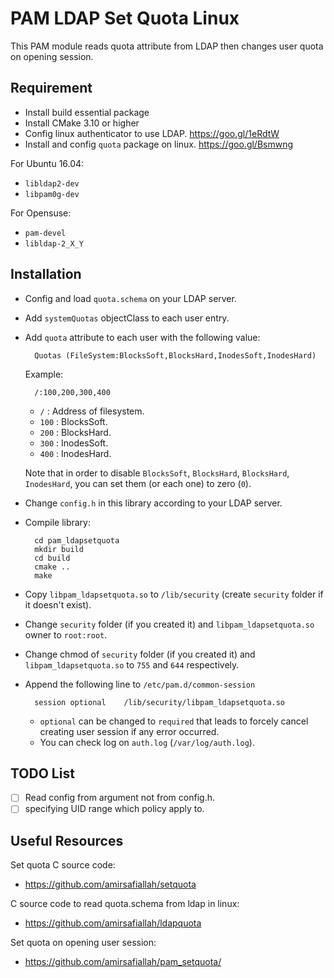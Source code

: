 PAM LDAP Set Quota Linux
========================
This PAM module reads quota attribute from LDAP then changes user quota on opening session.

Requirement
-----------
- Install build essential package
- Install CMake 3.10 or higher
- Config linux authenticator to use LDAP. https://goo.gl/1eRdtW
- Install and config `quota` package on linux. https://goo.gl/Bsmwng

For Ubuntu 16.04:
- `libldap2-dev`
- `libpam0g-dev`

For Opensuse:
- `pam-devel`
- `libldap-2_X_Y`

Installation
------------
- Config and load `quota.schema` on your LDAP server.
- Add `systemQuotas` objectClass to each user entry.
- Add `quota` attribute to each user with the following value:

        Quotas (FileSystem:BlocksSoft,BlocksHard,InodesSoft,InodesHard)

    Example:

        /:100,200,300,400
  - `/` : Address of filesystem.
  - `100` : BlocksSoft.
  - `200` : BlocksHard.
  - `300` : InodesSoft.
  - `400` : InodesHard.

  Note that in order to disable `BlocksSoft`, `BlocksHard`, `BlocksHard`, `InodesHard`, you can set them (or each one) to zero (`0`).
- Change `config.h` in this library according to your LDAP server.
- Compile library:

        cd pam_ldapsetquota
        mkdir build
        cd build
        cmake ..
        make
        
- Copy `libpam_ldapsetquota.so` to `/lib/security` (create `security` folder if it doesn't exist).
- Change `security` folder (if you created it) and `libpam_ldapsetquota.so` owner to `root:root`.
- Change chmod of `security` folder (if you created it) and `libpam_ldapsetquota.so` to `755` and `644` respectively.
- Append the following line to `/etc/pam.d/common-session`

        session	optional	/lib/security/libpam_ldapsetquota.so

  - `optional` can be changed to `required` that leads to forcely cancel creating user session if any error occurred.
  - You can check log on `auth.log` (`/var/log/auth.log`).

TODO List
---------
- [ ]  Read config from argument not from config.h.
- [ ]  specifying UID range which policy apply to.

Useful Resources
----------------
Set quota C source code:
- https://github.com/amirsafiallah/setquota

C source code to read quota.schema from ldap in linux:
- https://github.com/amirsafiallah/ldapquota

Set quota on opening user session:
- https://github.com/amirsafiallah/pam_setquota/
